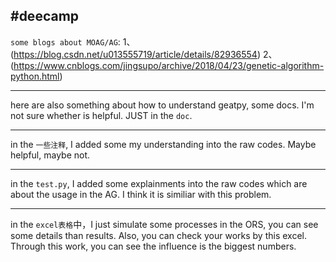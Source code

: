 #deecamp
-------
`some blogs about MOAG/AG`:
  1、(https://blog.csdn.net/u013555719/article/details/82936554)
  2、(https://www.cnblogs.com/jingsupo/archive/2018/04/23/genetic-algorithm-python.html)

-------
  here are also something about how to understand geatpy, some docs. I'm not sure
whether is helpful.  JUST in the `doc`.

-------
  in the `一些注释`, I added some my understanding into the raw codes. Maybe helpful,
maybe not.

-------
  in the `test.py`, I added some explainments into the raw codes which are about the usage in
the AG. I think it is similiar with this problem.


-------
  in the `excel表格`中，I just simulate some processes in the ORS, you can see some details than results.
  Also, you can check your works by this excel. Through this work, you can see the influence is the biggest numbers.
 
